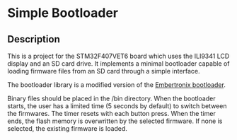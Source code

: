 # Simple Bootloader

## Description

This is a project for the STM32F407VET6 board which uses the ILI9341 LCD display and an SD card drive. It implements a minimal bootloader capable of loading firmware files from an SD card through a simple interface.

The bootloader library is a modified version of the [Embertronix bootloader](https://embetronicx.com/category/tutorials/microcontrollers/stm32/bootloader/).

Binary files should be placed in the /bin directory. When the bootloader starts, the user has a limited time (5 seconds by default) to switch between the firmwares. The timer resets with each button press. When the timer ends, the flash memory is overwritten by the selected firmware. If none is selected, the existing firmware is loaded.